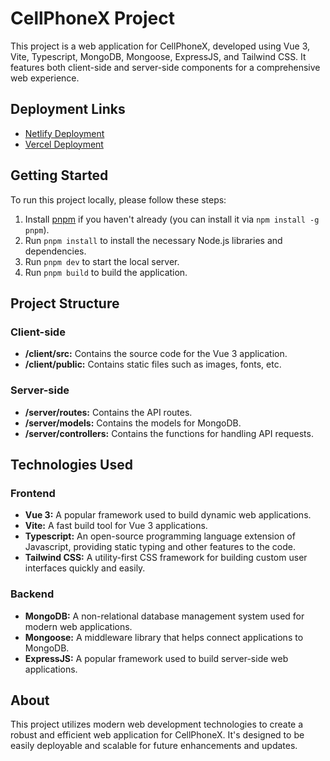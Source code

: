 # CellPhoneX Project

This project is a web application for CellPhoneX, developed using Vue 3, Vite, Typescript, MongoDB, Mongoose, ExpressJS, and Tailwind CSS. It features both client-side and server-side components for a comprehensive web experience.

## Deployment Links

- [Netlify Deployment](https://cellphonex.netlify.app)
- [Vercel Deployment](https://cellphone-x.vercel.app)

## Getting Started

To run this project locally, please follow these steps:

1. Install [pnpm](https://pnpm.io/) if you haven't already (you can install it via `npm install -g pnpm`).
2. Run `pnpm install` to install the necessary Node.js libraries and dependencies.
3. Run `pnpm dev` to start the local server.
4. Run `pnpm build` to build the application.

## Project Structure

### Client-side

- **/client/src:** Contains the source code for the Vue 3 application.
- **/client/public:** Contains static files such as images, fonts, etc.

### Server-side

- **/server/routes:** Contains the API routes.
- **/server/models:** Contains the models for MongoDB.
- **/server/controllers:** Contains the functions for handling API requests.

## Technologies Used

### Frontend

- **Vue 3:** A popular framework used to build dynamic web applications.
- **Vite:** A fast build tool for Vue 3 applications.
- **Typescript:** An open-source programming language extension of Javascript, providing static typing and other features to the code.
- **Tailwind CSS:** A utility-first CSS framework for building custom user interfaces quickly and easily.

### Backend

- **MongoDB:** A non-relational database management system used for modern web applications.
- **Mongoose:** A middleware library that helps connect applications to MongoDB.
- **ExpressJS:** A popular framework used to build server-side web applications.

## About

This project utilizes modern web development technologies to create a robust and efficient web application for CellPhoneX. It's designed to be easily deployable and scalable for future enhancements and updates.
